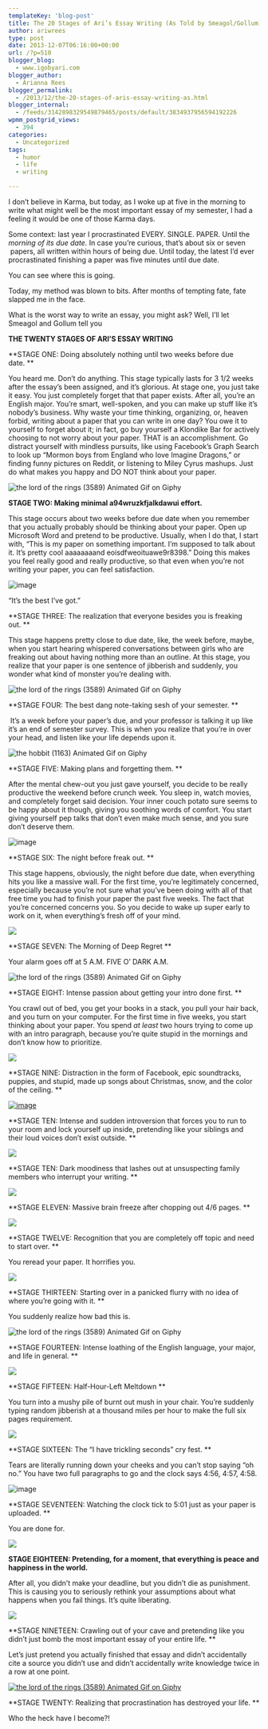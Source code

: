 ```yaml
---
templateKey: 'blog-post'
title: The 20 Stages of Ari’s Essay Writing (As Told by Smeagol/Gollum)
author: ariwrees
type: post
date: 2013-12-07T06:16:00+00:00
url: /?p=510
blogger_blog:
  - www.igobyari.com
blogger_author:
  - Arianna Rees
blogger_permalink:
  - /2013/12/the-20-stages-of-aris-essay-writing-as.html
blogger_internal:
  - /feeds/3142898329549879465/posts/default/3834937956594192226
wpmm_postgrid_views:
  - 394
categories:
  - Uncategorized
tags:
  - humor
  - life
  - writing

---
```

I don’t believe in Karma, but today, as I woke up at five in the morning to write what might well be the most important essay of my semester, I had a feeling it would be one of those Karma days. 

Some context: last year I procrastinated EVERY. SINGLE. PAPER. Until the _morning of its due date._ In case you’re curious, that’s about six or seven  papers, all written within hours of being due. Until today, the latest I’d ever procrastinated finishing a paper was five minutes until due date. 

You can see where this is going. 

Today, my method was blown to bits. After months of tempting fate, fate slapped me in the face. 

What is the worst way to write an essay, you might ask? Well, I’ll let Smeagol and Gollum tell you 

**THE TWENTY STAGES OF ARI’S ESSAY WRITING**

**STAGE ONE: Doing absolutely nothing until two weeks before due date. **

You heard me. Don’t do anything. This stage typically lasts for 3 1/2 weeks after the essay’s been assigned, and it’s glorious. At stage one, you just take it easy. You just completely forget that that paper exists. After all, you’re an English major. You’re smart, well-spoken, and you can make up stuff like it’s nobody’s business. Why waste your time thinking, organizing, or, heaven forbid, writing about a paper that you can write in one day? You owe it to yourself to forget about it; in fact, go buy yourself a Klondike Bar for actively choosing to not worry about your paper. THAT is an accomplishment. Go distract yourself with mindless pursuits, like using Facebook’s Graph Search to look up “Mormon boys from England who love Imagine Dragons,” or finding funny pictures on Reddit, or listening to Miley Cyrus mashups. Just do what makes you happy and DO NOT think about your paper.  

![the lord of the rings (3589) Animated Gif on Giphy](https://www.igobyari.com/wp-content/uploads/2013/12/giphy.gif)

**STAGE TWO: Making minimal a94wruzkfjalkdawui effort.**

This stage occurs about two weeks before due date when you remember that you actually probably should be thinking about your paper. Open up Microsoft Word and pretend to be productive. Usually, when I do that, I start with, “This is my paper on something important. I’m supposed to talk about it. It’s pretty cool aaaaaaaand eoisdfweoituawe9r8398.” Doing this makes you feel really good and really productive, so that even when you’re not writing your paper, you can feel satisfaction. 

![image](https://www.igobyari.com/wp-content/uploads/2013/12/tumblr_inline_mly4a9xUcS1re05f7.gif)

“It’s the best I’ve got.” 

**STAGE THREE: The realization that everyone besides you is freaking out. **

This stage happens pretty close to due date, like, the week before, maybe, when you start hearing whispered conversations between girls who are freaking out about having nothing more than an outline. At this stage, you realize that your paper is one sentence of jibberish and suddenly, you wonder what kind of monster you’re dealing with. 

![the lord of the rings (3589) Animated Gif on Giphy](https://www.igobyari.com/wp-content/uploads/2013/12/giphy-1.gif)

**STAGE FOUR: The best dang note-taking sesh of your semester. **

 It’s a week before your paper’s due, and your professor is talking it up like it’s an end of semester survey. This is when you realize that you’re in over your head, and listen like your life depends upon it.

![the hobbit (1163) Animated Gif on Giphy](https://www.igobyari.com/wp-content/uploads/2013/12/giphy-2.gif)

**STAGE FIVE: Making plans and forgetting them. **

After the mental chew-out you just gave yourself, you decide to be really productive the weekend before crunch week. You sleep in, watch movies, and completely forget said decision. Your inner couch potato sure seems to be happy about it though, giving you soothing words of comfort. You start giving yourself pep talks that don’t even make much sense, and you sure don’t deserve them. 

![image](https://www.igobyari.com/wp-content/uploads/2013/12/tumblr_inline_mvre16goRr1qmjfuo.gif)

**STAGE SIX: The night before freak out. **

This stage happens, obviously, the night before due date, when everything hits you like a massive wall. For the first time, you’re legitimately concerned, especially because you’re not sure what you’ve been doing with all of that free time you had to finish your paper the past five weeks. The fact that you’re concerned concerns you. So you decide to wake up super early to work on it, when everything’s fresh off of your mind. 

![](https://31.media.tumblr.com/3948951ced3cd0b4a14a951f76254aba/tumblr_mhqwfiTcdT1rzjs1fo1_500.gif)

**STAGE SEVEN: The Morning of Deep Regret **

Your alarm goes off at 5 A.M. FIVE O’ DARK A.M.

![the lord of the rings (3589) Animated Gif on Giphy](https://www.igobyari.com/wp-content/uploads/2013/12/giphy-3.gif)

**STAGE EIGHT: Intense passion about getting your intro done first. **

You crawl out of bed, you get your books in a stack, you pull your hair back, and you turn on your computer. For the first time in five weeks, you start thinking about your paper. You spend _at least_ two hours trying to come up with an intro paragraph, because you’re quite stupid in the mornings and don’t know how to prioritize. 

[![](https://31.media.tumblr.com/3ca6759503fcffce0f9bfac1fd18ff11/tumblr_mry7w7Uy6l1rwkpk5o1_250.gif)](https://31.media.tumblr.com/3ca6759503fcffce0f9bfac1fd18ff11/tumblr_mry7w7Uy6l1rwkpk5o1_250.gif)

**STAGE NINE: Distraction in the form of Facebook, epic soundtracks, puppies, and stupid, made up songs about Christmas, snow, and the color of the ceiling. **

[![image](https://www.igobyari.com/wp-content/uploads/2013/12/tumblr_inline_mr2cdzufxC1qz4rgp.gif)](https://www.igobyari.com/wp-content/uploads/2013/12/tumblr_inline_mr2cdzufxC1qz4rgp.gif)

**STAGE TEN: Intense and sudden introversion that forces you to run to your room and lock yourself up inside, pretending like your siblings and their loud voices don’t exist outside. **

![](https://31.media.tumblr.com/fe83bc06bec024fb4cb1654632d90d72/tumblr_mvru4wvsmq1sh56fno1_500.gif)

**STAGE TEN: Dark moodiness that lashes out at unsuspecting family members who interrupt your writing. **

![](https://31.media.tumblr.com/36dcaaab19871cb5a8779e5b0f2cff87/tumblr_mmf9860LNA1s8acaho1_400.gif)

**STAGE ELEVEN: Massive brain freeze after chopping out 4/6 pages. **

![](https://24.media.tumblr.com/806443488fe93e56c6b4cdd8781d0a18/tumblr_miw8lt5W8y1rx2kcmo2_500.gif)

**STAGE TWELVE: Recognition that you are completely off topic and need to start over. **

You reread your paper. It horrifies you. 

![](https://24.media.tumblr.com/f3e36ab1b6cf3f54ce1abc0d2b85498c/tumblr_mp6wq2zCjL1s8dz3do1_400.gif)

**STAGE THIRTEEN: Starting over in a panicked flurry with no idea of where you’re going with it. **

You suddenly realize how bad this is. 

![the lord of the rings (3589) Animated Gif on Giphy](https://www.igobyari.com/wp-content/uploads/2013/12/giphy-4.gif)

**STAGE FOURTEEN: Intense loathing of the English language, your major, and life in general. **

![](https://24.media.tumblr.com/tumblr_m70m5qLp6B1ru8yv8o1_250.gif)

**STAGE FIFTEEN: Half-Hour-Left Meltdown **

You turn into a mushy pile of burnt out mush in your chair. You’re suddenly typing random jibberish at a thousand miles per hour to make the full six pages requirement. 

![](https://24.media.tumblr.com/5427613b65fb0ea1f89f8d8b8fb1e1bb/tumblr_mmsvbseq0N1r1mr1po1_500.gif)

**STAGE SIXTEEN: The “I have trickling seconds” cry fest. **

Tears are literally running down your cheeks and you can’t stop saying “oh no.” You have two full paragraphs to go and the clock says 4:56, 4:57, 4:58. 

![image](https://www.igobyari.com/wp-content/uploads/2013/12/tumblr_inline_msj48uFUJH1qz4rgp.gif)

**STAGE SEVENTEEN: Watching the clock tick to 5:01 just as your paper is uploaded. **

You are done for. 

![](https://24.media.tumblr.com/tumblr_m6w55nLojF1rupmkgo1_500.gif)

**STAGE EIGHTEEN: Pretending, for a moment, that everything is peace and happiness in the world.**

After all, you didn’t make your deadline, but you didn’t die as punishment. This is causing you to seriously rethink your assumptions about what happens when you fail things. It’s quite liberating. 

![](https://31.media.tumblr.com/8ec314949c306c547c8243582b76da92/tumblr_mfhwkqecMW1ql9gkyo1_500.gif)

**STAGE NINETEEN: Crawling out of your cave and pretending like you didn’t just bomb the most important essay of your entire life. **

Let’s just pretend you actually finished that essay and didn’t accidentally cite a source you didn’t use and didn’t accidentally write knowledge twice in a row at one point. 

[![the lord of the rings (3589) Animated Gif on Giphy](https://www.igobyari.com/wp-content/uploads/2013/12/giphy-5.gif)](https://www.igobyari.com/wp-content/uploads/2013/12/giphy-5.gif)

**STAGE TWENTY: Realizing that procrastination has destroyed your life. **

Who the heck have I become?!